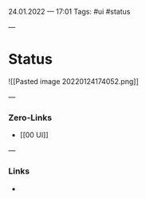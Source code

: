 24.01.2022 — 17:01
Tags: #ui #status

—
# Status

![[Pasted image 20220124174052.png]]

—
### Zero-Links
- [[00 UI]]

—
### Links
- 
